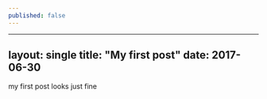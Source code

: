 ```yaml
---
published: false
---
```

---
layout: single
title:  "My first post"
date:   2017-06-30
---

my first post looks just fine
